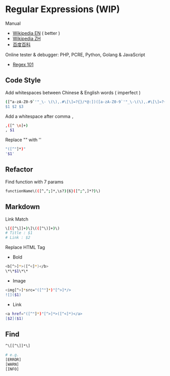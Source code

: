 # Regular Expressions (WIP)

Manual

- [Wikipedia EN](https://en.wikipedia.org/wiki/Regular_expression) ( better )
- [Wikipedia ZH](https://zh.wikipedia.org/wiki/%E6%AD%A3%E5%88%99%E8%A1%A8%E8%BE%BE%E5%BC%8F)
- [百度百科](https://baike.baidu.com/item/%E6%AD%A3%E5%88%99%E8%A1%A8%E8%BE%BE%E5%BC%8F)

Online tester & debugger: PHP, PCRE, Python, Golang & JavaScript

- [Regex 101](https://regex101.com/)

## Code Style

Add whitespaces between Chinese & English words ( imperfect )

```bash
([^a-zA-Z0-9`'"_\- \(\),.#\[\]=?{}/*@:])([a-zA-Z0-9`'"_\-\(\),.#\[\]=?{}/*@:]+)([^a-zA-Z0-9`'"_\- \(\),.#\[\]=?{}/*@:])
$1 $2 $3
```

Add a whitespace after comma `,`

```bash
,([^ \n]+)
, $1
```

Replace "" with ''

```bash
"([^"]*)"
'$1'
```

## Refactor

Find function with 7 params

```bash
functionName\(([^,^;]*,\s?){6}([^;^,]*?)\)
```

## Markdown

Link Match

```bash
\[([^\]]+)\]\(([^\)]+)\)
# Title : $1
# Link : $2
```

Replace HTML Tag

- Bold

```bash
<b[^>]*>([^<]*)</b>
\*\*$1\*\*
```

- Image

```bash
<img[^>]*src="([^"]*)"[^>]*/>
![]($1)
```

- Link

```bash
<a href="([^"]*)"[^>]*>([^<]*)</a>
[$2]($1)
```

## Find

```bash
^\[[^\]]*\]
```

```bash
# e.g.
[ERROR]
[WARN]
[INFO]
```

